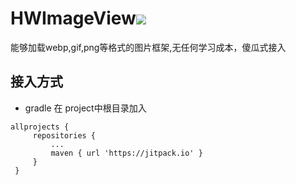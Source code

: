 
# HWImageView[![](https://jitpack.io/v/LiuZhiPeng1214/HWImageView.svg)](https://jitpack.io/#LiuZhiPeng1214/HWImageView)
能够加载webp,gif,png等格式的图片框架,无任何学习成本，傻瓜式接入

## 接入方式
  - gradle
    在 project中根目录加入
   ```
   allprojects {
		repositories {
			...
			maven { url 'https://jitpack.io' }
		}
	}
   ```

